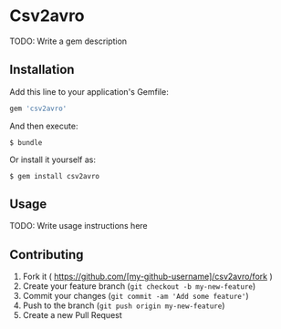 # Csv2avro

TODO: Write a gem description

## Installation

Add this line to your application's Gemfile:

```ruby
gem 'csv2avro'
```

And then execute:

    $ bundle

Or install it yourself as:

    $ gem install csv2avro

## Usage

TODO: Write usage instructions here

## Contributing

1. Fork it ( https://github.com/[my-github-username]/csv2avro/fork )
2. Create your feature branch (`git checkout -b my-new-feature`)
3. Commit your changes (`git commit -am 'Add some feature'`)
4. Push to the branch (`git push origin my-new-feature`)
5. Create a new Pull Request
